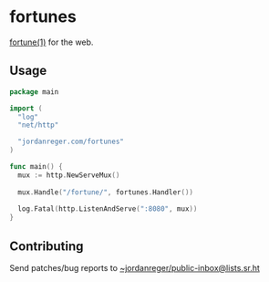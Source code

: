 # fortunes

[fortune(1)](http://man.9front.org/1/fortune) for the web.

## Usage
```go
package main

import (
  "log"
  "net/http"

  "jordanreger.com/fortunes"
)

func main() {
  mux := http.NewServeMux()
  
  mux.Handle("/fortune/", fortunes.Handler())
	
  log.Fatal(http.ListenAndServe(":8080", mux))
}
```

## Contributing

Send patches/bug reports to <~jordanreger/public-inbox@lists.sr.ht>
